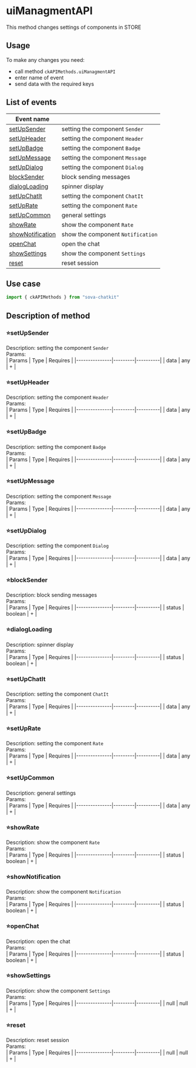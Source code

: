 # uiManagmentAPI
This method changes settings of components in STORE

## Usage
To make any changes you need:
* call method `ckAPIMethods.uiManagmentAPI` 
* enter name of event
* send data with the required keys

## List of events
| Event name                  |                                          |
|-----------------------------|------------------------------------------|
| [setUpSender](#1)           | setting the component `Sender`           |
| [setUpHeader](#2)           | setting the component `Header`           |
| [setUpBadge](#3)            | setting the component `Badge`            |
| [setUpMessage](#4)          | setting the component `Message`          |
| [setUpDialog](#5)           | setting the component `Dialog`           |
| [blockSender](#6)           | block sending messages                   |
| [dialogLoading](#7)         | spinner display                          |
| [setUpChatIt](#8)           | setting the component `ChatIt`           |
| [setUpRate](#9)             | setting the component `Rate`             |
| [setUpCommon](#10)          | general settings                         |
| [showRate](#11)             | show the component `Rate`                |
| [showNotification](#12)     | show the component `Notification`        |
| [openChat](#13)             | open the chat                            |
| [showSettings](#14)         | show the component `Settings`            |
| [reset](#15)                | reset session                            |

## Use case
```javascript
import { ckAPIMethods } from "sova-chatkit"

```


## Description of method
### :star:**setUpSender**<a name="1"></a>   
Description: setting the component `Sender`   
Params:  
| Params        | Type    | Requires |
|---------------|---------|----------|
| data          | any     | +        |

### :star:**setUpHeader**<a name="2"></a>   
Description: setting the component `Header`   
Params:  
| Params        | Type    | Requires |
|---------------|---------|----------|
| data          | any     | +        |

### :star:**setUpBadge**<a name="3"></a>   
Description: setting the component `Badge`   
Params:  
| Params        | Type    | Requires |
|---------------|---------|----------|
| data          | any     | +        |

### :star:**setUpMessage**<a name="4"></a>   
Description: setting the component `Message`   
Params:  
| Params        | Type    | Requires |
|---------------|---------|----------|
| data          | any     | +        |

### :star:**setUpDialog**<a name="5"></a>   
Description: setting the component `Dialog`   
Params:  
| Params        | Type    | Requires |
|---------------|---------|----------|
| data          | any     | +        |

### :star:**blockSender**<a name="6"></a>   
Description: block sending messages   
Params:   
| Params        | Type    | Requires |
|---------------|---------|----------|
| status        | boolean | +        |

### :star:**dialogLoading**<a name="7"></a>   
Description: spinner display   
Params:   
| Params        | Type    | Requires |
|---------------|---------|----------|
| status        | boolean | +        |

### :star:**setUpChatIt**<a name="8"></a>   
Description: setting the component `ChatIt`	  
Params:  
| Params        | Type    | Requires |
|---------------|---------|----------|
| data          | any     | +        |

### :star:**setUpRate**<a name="9"></a>   
Description: setting the component `Rate`   
Params:  
| Params        | Type    | Requires |
|---------------|---------|----------|
| data          | any     | +        |

### :star:**setUpCommon**<a name="10"></a>   
Description: general settings  
Params:  
| Params        | Type    | Requires |
|---------------|---------|----------|
| data          | any     | +        |

### :star:**showRate**<a name="11"></a>   
Description: show the component `Rate`   
Params:  
| Params        | Type    | Requires |
|---------------|---------|----------|
| status        | boolean | +        |

### :star:**showNotification**<a name="12"></a>   
Description: show the component `Notification`   
Params:  
| Params        | Type    | Requires |
|---------------|---------|----------|
| status        | boolean | +        |

### :star:**openChat**<a name="13"></a>   
Description: open the chat   
Params:  
| Params        | Type    | Requires |
|---------------|---------|----------|
| status        | boolean | +        |

### :star:**showSettings**<a name="14"></a>   
Description: show the component `Settings`   
Params:  
| Params        | Type    | Requires |
|---------------|---------|----------|
| null          | null    | +        |

### :star:**reset**<a name="15"></a>   
Description: reset session   
Params:  
| Params        | Type    | Requires |
|---------------|---------|----------|
| null          | null    | +        |
